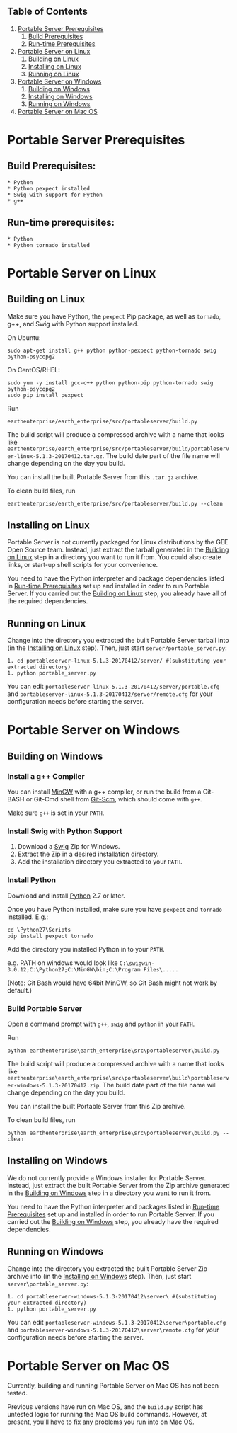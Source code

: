 ## Table of Contents

1. [Portable Server Prerequisites](#portable-server-prerequisites)
    1. [Build Prerequisites](#build-prerequisites)
    1. [Run-time Prerequisites](#run-time-prerequisites)
1. [Portable Server on Linux](#portable-server-on-linux)
    1. [Building on Linux](#building-on-linux)
    1. [Installing on Linux](#installing-on-linux)
    1. [Running on Linux](#running-on-linux)
1. [Portable Server on Windows](#portable-server-on-windows)
    1. [Building on Windows](#building-on-windows)
    1. [Installing on Windows](#installing-on-windows)
    1. [Running on Windows](#running-on-windows)
1. [Portable Server on Mac OS](#portable-server-on-mac-os)


# Portable Server Prerequisites

## Build Prerequisites:

    * Python
    * Python pexpect installed
    * Swig with support for Python
    * g++

## Run-time prerequisites:

    * Python
    * Python tornado installed


# Portable Server on Linux

## Building on Linux

Make sure you have Python, the `pexpect` Pip package, as well as `tornado`, g++, and Swig with Python support installed.  

On Ubuntu:

    sudo apt-get install g++ python python-pexpect python-tornado swig python-psycopg2

On CentOS/RHEL:

    sudo yum -y install gcc-c++ python python-pip python-tornado swig python-psycopg2
    sudo pip install pexpect

Run

    earthenterprise/earth_enterprise/src/portableserver/build.py

The build script will produce a compressed archive with a name that looks like `earthenterprise/earth_enterprise/src/portableserver/build/portableserver-linux-5.1.3-20170412.tar.gz`. The build date part of the file name will change depending on the day you build.

You can install the built Portable Server from this `.tar.gz` archive. 

To clean build files, run 

    earthenterprise/earth_enterprise/src/portableserver/build.py --clean


## Installing on Linux

Portable Server is not currently packaged for Linux distributions by the GEE Open Source team. Instead, just extract the tarball generated in the [Building on Linux](#building-on-linux) step in a directory you want to run it from.  You could also create links, or start-up shell scripts for your convenience.

You need to have the Python interpreter and package dependencies listed in [Run-time Prerequisites](#run-time-prerequisites) set up and installed in order to run Portable Server.  If you carried out the [Building on Linux](#building-on-linux) step, you already have all of the required dependencies.


## Running on Linux

Change into the directory you extracted the built Portable Server tarball into (in the [Installing on Linux](#installing-on-linux) step).  Then, just start `server/portable_server.py`:

    1. cd portableserver-linux-5.1.3-20170412/server/ #(substituting your extracted directory)
    1. python portable_server.py

You can edit `portableserver-linux-5.1.3-20170412/server/portable.cfg` and `portableserver-linux-5.1.3-20170412/server/remote.cfg` for your configuration needs before starting the server.



# Portable Server on Windows

## Building on Windows

### Install a g++ Compiler

You can install [MinGW](http://www.mingw.org/) with a g++ compiler, or run the build from a Git-BASH or Git-Cmd shell from [Git-Scm](https://git-scm.com/), which should come with `g++`.

Make sure `g++` is set in your `PATH`.

### Install Swig with Python Support

1. Download a [Swig](http://www.swig.org/download.html) Zip for Windows.
2. Extract the Zip in a desired installation directory.
3. Add the installation directory you extracted to your `PATH`.


### Install Python

Download and install [Python](https://www.python.org/downloads/) 2.7 or later.

Once you have Python installed, make sure you have `pexpect` and `tornado` installed. E.g.:

    cd \Python27\Scripts
    pip install pexpect tornado

Add the directory you installed Python in to your `PATH`.

e.g. PATH on windows would look like
`C:\swigwin-3.0.12;C:\Python27;C:\MinGW\bin;C:\Program Files\.....`

(Note: Git Bash would have 64bit MinGW, so Git Bash might not work by default.)

### Build Portable Server

Open a command prompt with `g++`, `swig` and `python` in your `PATH`.

Run

    python earthenterprise\earth_enterprise\src\portableserver\build.py

The build script will produce a compressed archive with a name that looks like `earthenterprise\earth_enterprise\src\portableserver\build\portableserver-windows-5.1.3-20170412.zip`. The build date part of the file name will change depending on the day you build.

You can install the built Portable Server from this Zip archive.

To clean build files, run 

    python earthenterprise\earth_enterprise\src\portableserver\build.py --clean


## Installing on Windows

We do not currently provide a Windows installer for Portable Server. Instead, just extract the built Portable Server from the Zip archive generated in the [Building on Windows](#building-on-windows) step in a directory you want to run it from.

You need to have the Python interpreter and packages listed in [Run-time Prerequisites](#run-time-prerequisites) set up and installed in order to run Portable Server.  If you carried out the [Building on Windows](#building-on-windows) step, you already have the required dependencies.


## Running on Windows

Change into the directory you extracted the built Portable Server Zip archive into (in the [Installing on Windows](#installing-on-windows) step). Then, just start `server\portable_server.py`:

    1. cd portableserver-windows-5.1.3-20170412\server\ #(substituting your extracted directory)
    1. python portable_server.py

You can edit `portableserver-windows-5.1.3-20170412\server\portable.cfg` and `portableserver-windows-5.1.3-20170412\server\remote.cfg` for your configuration needs before starting the server.



# Portable Server on Mac OS

Currently, building and running Portable Server on Mac OS has not been tested.

Previous versions have run on Mac OS, and the `build.py` script has untested logic for running the Mac OS build commands.  However, at present, you'll have to fix any problems you run into on Mac OS.
